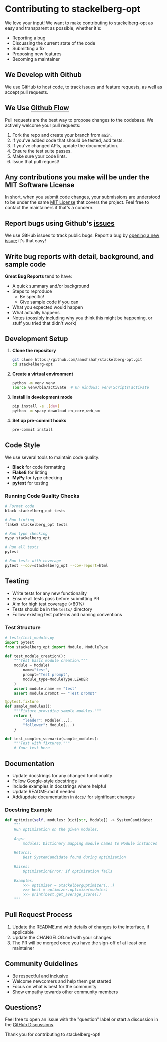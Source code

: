 # Contributing to stackelberg-opt

We love your input! We want to make contributing to stackelberg-opt as easy and transparent as possible, whether it's:

- Reporting a bug
- Discussing the current state of the code
- Submitting a fix
- Proposing new features
- Becoming a maintainer

## We Develop with Github

We use GitHub to host code, to track issues and feature requests, as well as accept pull requests.

## We Use [Github Flow](https://guides.github.com/introduction/flow/index.html)

Pull requests are the best way to propose changes to the codebase. We actively welcome your pull requests:

1. Fork the repo and create your branch from `main`.
2. If you've added code that should be tested, add tests.
3. If you've changed APIs, update the documentation.
4. Ensure the test suite passes.
5. Make sure your code lints.
6. Issue that pull request!

## Any contributions you make will be under the MIT Software License

In short, when you submit code changes, your submissions are understood to be under the same [MIT License](http://choosealicense.com/licenses/mit/) that covers the project. Feel free to contact the maintainers if that's a concern.

## Report bugs using Github's [issues](https://github.com/aanshshah/stackelberg-opt/issues)

We use GitHub issues to track public bugs. Report a bug by [opening a new issue](https://github.com/aanshshah/stackelberg-opt/issues/new); it's that easy!

## Write bug reports with detail, background, and sample code

**Great Bug Reports** tend to have:

- A quick summary and/or background
- Steps to reproduce
  - Be specific!
  - Give sample code if you can
- What you expected would happen
- What actually happens
- Notes (possibly including why you think this might be happening, or stuff you tried that didn't work)

## Development Setup

1. **Clone the repository**
   ```bash
   git clone https://github.com/aanshshah/stackelberg-opt.git
   cd stackelberg-opt
   ```

2. **Create a virtual environment**
   ```bash
   python -m venv venv
   source venv/bin/activate  # On Windows: venv\Scripts\activate
   ```

3. **Install in development mode**
   ```bash
   pip install -e .[dev]
   python -m spacy download en_core_web_sm
   ```

4. **Set up pre-commit hooks**
   ```bash
   pre-commit install
   ```

## Code Style

We use several tools to maintain code quality:

- **Black** for code formatting
- **Flake8** for linting
- **MyPy** for type checking
- **pytest** for testing

### Running Code Quality Checks

```bash
# Format code
black stackelberg_opt tests

# Run linting
flake8 stackelberg_opt tests

# Run type checking
mypy stackelberg_opt

# Run all tests
pytest

# Run tests with coverage
pytest --cov=stackelberg_opt --cov-report=html
```

## Testing

- Write tests for any new functionality
- Ensure all tests pass before submitting PR
- Aim for high test coverage (>80%)
- Tests should be in the `tests/` directory
- Follow existing test patterns and naming conventions

### Test Structure

```python
# tests/test_module.py
import pytest
from stackelberg_opt import Module, ModuleType

def test_module_creation():
    """Test basic module creation."""
    module = Module(
        name="test",
        prompt="Test prompt",
        module_type=ModuleType.LEADER
    )
    assert module.name == "test"
    assert module.prompt == "Test prompt"

@pytest.fixture
def sample_modules():
    """Fixture providing sample modules."""
    return {
        "leader": Module(...),
        "follower": Module(...)
    }

def test_complex_scenario(sample_modules):
    """Test with fixtures."""
    # Your test here
```

## Documentation

- Update docstrings for any changed functionality
- Follow Google-style docstrings
- Include examples in docstrings where helpful
- Update README.md if needed
- Add/update documentation in `docs/` for significant changes

### Docstring Example

```python
def optimize(self, modules: Dict[str, Module]) -> SystemCandidate:
    """
    Run optimization on the given modules.
    
    Args:
        modules: Dictionary mapping module names to Module instances
        
    Returns:
        Best SystemCandidate found during optimization
        
    Raises:
        OptimizationError: If optimization fails
        
    Examples:
        >>> optimizer = StackelbergOptimizer(...)
        >>> best = optimizer.optimize(modules)
        >>> print(best.get_average_score())
    """
```

## Pull Request Process

1. Update the README.md with details of changes to the interface, if applicable
2. Update the CHANGELOG.md with your changes
3. The PR will be merged once you have the sign-off of at least one maintainer

## Community Guidelines

- Be respectful and inclusive
- Welcome newcomers and help them get started
- Focus on what is best for the community
- Show empathy towards other community members

## Questions?

Feel free to open an issue with the "question" label or start a discussion in the [GitHub Discussions](https://github.com/aanshshah/stackelberg-opt/discussions).

Thank you for contributing to stackelberg-opt!